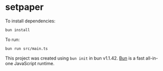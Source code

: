 # setpaper

To install dependencies:

```bash
bun install
```

To run:

```bash
bun run src/main.ts
```

This project was created using `bun init` in bun v1.1.42. [Bun](https://bun.sh) is a fast all-in-one JavaScript runtime.
